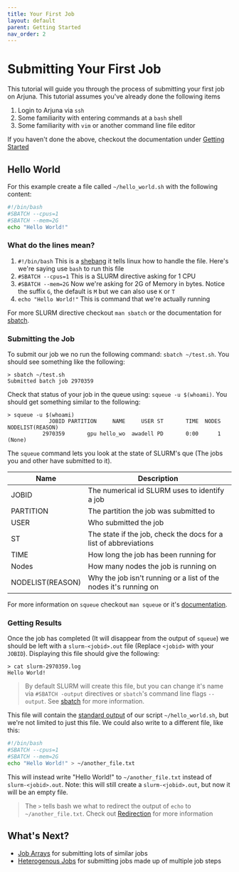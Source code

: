 ```yaml
---
title: Your First Job
layout: default
parent: Getting Started
nav_order: 2
---
```


# Submitting Your First Job

This tutorial will guide you through the process of submitting your first job on
Arjuna. This tutorial assumes you've already done the following items

1. Login to Arjuna via `ssh`
2. Some familiarity with entering commands at a `bash` shell
3. Some familiarity with `vim` or another command line file editor

If you haven't done the above, checkout the documentation under [Getting Started](./)
## Hello World

For this example create a file called `~/hello_world.sh` with the following
content:

```bash
#!/bin/bash
#SBATCH --cpus=1
#SBATCH --mem=2G
echo "Hello World!"
```

### What do the lines mean?

1) `#!/bin/bash` This is a [shebang] it tells linux how to handle the file.
Here's we're saying use `bash` to run this file
2) `#SBATCH --cpus=1` This is a SLURM directive asking for 1 CPU
3) `#SBATCH --mem=2G` Now we're asking for 2G of Memory in bytes. Notice the
suffix `G`, the default is `M` but we can also use `K` or `T`
4) `echo "Hello World!"` This is command that we're actually running

For more SLURM directive checkout `man sbatch` or the documentation for [sbatch].



[shebang]: https://en.wikipedia.org/wiki/Shebang_(Unix)
[sbatch]: https://slurm.schedmd.com/sbatch.html

### Submitting the Job

To submit our job we no run the following command: `sbatch ~/test.sh`.
You should see something like the following:

```shell
> sbatch ~/test.sh
Submitted batch job 2970359

```

Check that status of your job in the queue using: `squeue -u $(whoami)`.
You should get something similar to the following:

```shell
> squeue -u $(whoami)
             JOBID PARTITION     NAME     USER ST       TIME  NODES NODELIST(REASON)
           2970359       gpu hello_wo  awadell PD       0:00      1 (None)

```

The `squeue` command lets you look at the state of SLURM's que
(The jobs you and other have submitted to it).

| Name | Description |
|------|-------------|
| JOBID     | The numerical id SLURM uses to identify a job |
| PARTITION | The partition the job was submitted to |
| USER      | Who submitted the job |
| ST        | The state if the job, check the docs for a list of abbreviations |
| TIME      | How long the job has been running for |
| Nodes     | How many nodes the job is running on |
| NODELIST(REASON) | Why the job isn't running or a list of the nodes it's running on |

For more information on `squeue` checkout `man squeue` or it's
[documentation](https://slurm.schedmd.com/squeue.html).

### Getting Results

Once the job has completed (It will disappear from the output of `squeue`) we
should be left with a `slurm-<jobid>.out` file (Replace `<jobid>` with your `JOBID`).
Displaying this file should give the following:

```shell
> cat slurm-2970359.log
Hello World!

```

> By default SLURM will create this file, but you can change it's name via
> `#SBATCH -output` directives or `sbatch`'s command line flags `--output`.
> See [sbatch] for more information.


This file will contain the [standard output] of our script `~/hello_world.sh`,
but we're not limited to just this file. We could also write to a different file,
like this:

```bash
#!/bin/bash
#SBATCH --cpus=1
#SBATCH --mem=2G
echo "Hello World!" > ~/another_file.txt
```

This will instead write "Hello World!" to `~/another_file.txt` instead of `slurm-<jobid>.out`.
Note: this will still create a `slurm-<jobid>.out`, but now it will be an empty file.

> The `>` tells bash we what to redirect the output of `echo` to `~/another_file.txt`.
> Check out [Redirection] for more information

[standard output]: https://en.wikipedia.org/wiki/Standard_streams
[Redirection]: https://www.gnu.org/software/bash/manual/html_node/Redirections.html

## What's Next?

- [Job Arrays] for submitting lots of similar jobs
- [Heterogenous Jobs] for submitting jobs made up of multiple job steps

[Job Arrays]: https://slurm.schedmd.com/job_array.html
[Heterogenous Jobs]: https://slurm.schedmd.com/heterogeneous_jobs.html
